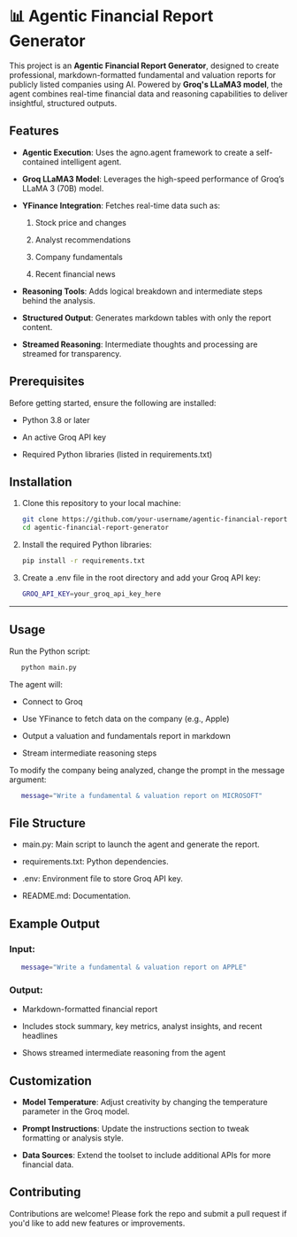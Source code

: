 📊 Agentic Financial Report Generator
=====================================

This project is an **Agentic Financial Report Generator**, designed to create professional, markdown-formatted fundamental and valuation reports for publicly listed companies using AI. Powered by **Groq's LLaMA3 model**, the agent combines real-time financial data and reasoning capabilities to deliver insightful, structured outputs.

Features
--------

*   **Agentic Execution**: Uses the agno.agent framework to create a self-contained intelligent agent.
    
*   **Groq LLaMA3 Model**: Leverages the high-speed performance of Groq’s LLaMA 3 (70B) model.
    
*   **YFinance Integration**: Fetches real-time data such as:
    
    1.  Stock price and changes
        
    2.  Analyst recommendations
        
    3.  Company fundamentals
        
    4.  Recent financial news
        
*   **Reasoning Tools**: Adds logical breakdown and intermediate steps behind the analysis.
    
*   **Structured Output**: Generates markdown tables with only the report content.
    
*   **Streamed Reasoning**: Intermediate thoughts and processing are streamed for transparency.
    

Prerequisites
-------------

Before getting started, ensure the following are installed:

*   Python 3.8 or later
    
*   An active Groq API key
    
*   Required Python libraries (listed in requirements.txt)
    

## Installation

1. Clone this repository to your local machine:

   ```bash
   git clone https://github.com/your-username/agentic-financial-report-generator.gi
   cd agentic-financial-report-generator
    ```   
2. Install the required Python libraries:
   ```bash
   pip install -r requirements.txt
    ```   
3. Create a .env file in the root directory and add your Groq API key:
    ```bash
   GROQ_API_KEY=your_groq_api_key_here
    ```  
---
    

Usage
-----

Run the Python script:
```bash
   python main.py
```


The agent will:

*   Connect to Groq
    
*   Use YFinance to fetch data on the company (e.g., Apple)
    
*   Output a valuation and fundamentals report in markdown
    
*   Stream intermediate reasoning steps
    

To modify the company being analyzed, change the prompt in the message argument:
```bash
   message="Write a fundamental & valuation report on MICROSOFT"
```

File Structure
--------------

*   main.py: Main script to launch the agent and generate the report.
    
*   requirements.txt: Python dependencies.
    
*   .env: Environment file to store Groq API key.
    
*   README.md: Documentation.
    

Example Output
--------------

### Input:
```bash
   message="Write a fundamental & valuation report on APPLE"
```

### Output:

*   Markdown-formatted financial report
    
*   Includes stock summary, key metrics, analyst insights, and recent headlines
    
*   Shows streamed intermediate reasoning from the agent
    

Customization
-------------

*   **Model Temperature**: Adjust creativity by changing the temperature parameter in the Groq model.
    
*   **Prompt Instructions**: Update the instructions section to tweak formatting or analysis style.
    
*   **Data Sources**: Extend the toolset to include additional APIs for more financial data.
    

Contributing
------------

Contributions are welcome! Please fork the repo and submit a pull request if you'd like to add new features or improvements.
